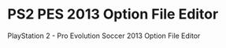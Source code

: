 PS2 PES 2013 Option File Editor
===============================

PlayStation 2 - Pro Evolution Soccer 2013 Option File Editor
